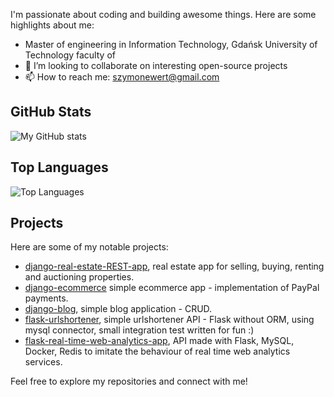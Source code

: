 I'm passionate about coding and building awesome things. Here are some highlights about me:

- Master of engineering in Information Technology, Gdańsk University of Technology faculty of 
- 👯 I’m looking to collaborate on interesting open-source projects
- 📫 How to reach me: [szymonewert@gmail.com](mailto:szymonewert@gmail.com)

## GitHub Stats

![My GitHub stats](https://github-readme-stats.vercel.app/api?username=ewerttrewe&show_icons=true&theme=radical)

## Top Languages

![Top Languages](https://github-readme-stats.vercel.app/api/top-langs/?username=ewerttrewe&layout=compact&theme=radical)

## Projects

Here are some of my notable projects:

- [django-real-estate-REST-app](https://github.com/ewerttrewe/fullstack-real-estate-app), real estate app for selling, buying, renting and auctioning properties.
- [django-ecommerce](https://github.com/ewerttrewe/django-ecommerce) simple ecommerce app - implementation of PayPal payments.
- [django-blog](https://github.com/ewerttrewe/django-blogapp), simple blog application - CRUD.
- [flask-urlshortener](https://github.com/ewerttrewe/flask-rest-url-shortener-api), simple urlshortener API - Flask without ORM, using mysql connector, small integration test written for fun :)
- [flask-real-time-web-analytics-app](https://github.com/ewerttrewe/flask-real-time-web-analytics), API made with Flask, MySQL, Docker, Redis to imitate the behaviour of real time web analytics services.

Feel free to explore my repositories and connect with me!

<!-- Add any additional sections or customizations as per your preference -->
